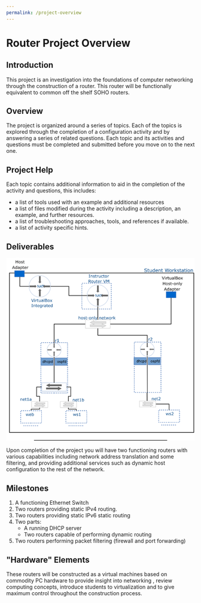 ```yaml
---
permalink: /project-overview
---
```


# Router Project Overview

## Introduction

This project is an investigation into the foundations of computer networking through the construction of a router. This router will be functionally equivalent to common off the shelf SOHO routers.

## Overview

The project is organized around a series of topics. Each of the topics is explored through the completion of a configuration activity and by answering a series of related questions. Each topic and its activities and questions must be completed and submitted before you move on to the next one.

## Project Help

Each topic contains additional information to aid in the completion of the activity and questions, this includes:

- a list of tools used with an example and additional resources
- a list of files modified during the activity including a description, an example, and further resources.
- a list of troubleshooting approaches, tools, and references if available.
- a list of activity specific hints.

## Deliverables

![project diagram](../img/project/project-overview.png)

Upon completion of the project you will have two functioning routers with various capabilities including network address translation and some filtering, and providing additional services such as dynamic host configuration to the rest of the network.

## Milestones

1. A functioning Ethernet Switch
2. Two routers providing static IPv4 routing.
3. Two routers providing static IPv6 static routing
4. Two parts:
   - A running DHCP server
   - Two routers capable of performing dynamic routing
5. Two routers performing packet filtering (firewall and port forwarding)

## "Hardware" Elements

These routers will be constructed as a virtual machines based on commodity PC hardware to provide insight into networking , review computing concepts, introduce students to virtualization and to give maximum control throughout the construction process.
